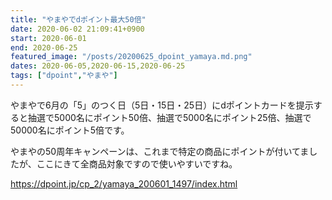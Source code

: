 ```yaml
---
title: "やまやでdポイント最大50倍"
date: 2020-06-02 21:09:41+0900
start: 2020-06-01
end: 2020-06-25
featured_image: "/posts/20200625_dpoint_yamaya.md.png"
dates: 2020-06-05,2020-06-15,2020-06-25
tags: ["dpoint","やまや"]
---
```

やまやで6月の「5」のつく日（5日・15日・25日）にdポイントカードを提示すると抽選で5000名にポイント50倍、抽選で5000名にポイント25倍、抽選で50000名にポイント5倍です。

やまやの50周年キャンペーンは、これまで特定の商品にポイントが付いてましたが、ここにきて全商品対象ですので使いやすいですね。

https://dpoint.jp/cp_2/yamaya_200601_1497/index.html
